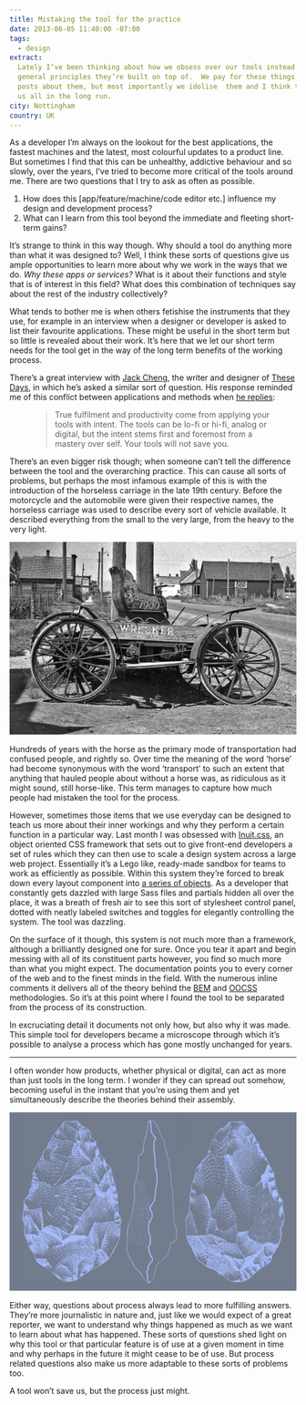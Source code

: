 ```yaml
---
title: Mistaking the tool for the practice
date: 2013-06-05 11:40:00 -07:00
tags:
  - design
extract:
  Lately I’ve been thinking about how we obsess over our tools instead of the
  general principles they’re built on top of.  We pay for these things, we retweet
  posts about them, but most importantly we idolise  them and I think this might hurt
  us all in the long run.
city: Nottingham
country: UK
---
```


As a developer I’m always on the lookout for the best applications, the fastest machines and the latest, most colourful updates to a product line. But sometimes I find that this can be unhealthy, addictive behaviour and so slowly, over the years, I’ve tried to become more critical of the tools around me. There are two questions that I try to ask as often as possible.

1. How does this [app/feature/machine/code editor etc.] influence my design and development process?
2. What can I learn from this tool beyond the immediate and fleeting short-term gains?

It’s strange to think in this way though. Why should a tool do anything more than what it was designed to? Well, I think these sorts of questions give us ample opportunities to learn more about why we work in the ways that we do. _Why these apps or services?_ What is it about their functions and style that is of interest in this field? What does this combination of techniques say about the rest of the industry collectively?

What tends to bother me is when others fetishise the instruments that they use, for example in an interview when a designer or developer is asked to list their favourite applications. These might be useful in the short term but so little is revealed about their work. It’s here that we let our short term needs for the tool get in the way of the long term benefits of the working process.

There’s a great interview with [Jack Cheng](http://www.jackcheng.com), the writer and designer of [These Days](jackcheng.com/these-days), in which he’s asked a similar sort of question. His response reminded me of this conflict between applications and methods when [he replies](http://www.oneskinnyj.com/2011/09/pendulums-tea-and-jack-cheng/):

<figure><blockquote><p>True fulfilment and productivity come from applying your tools with intent. The tools can be lo-fi or hi-fi, analog or digital, but the intent stems first and foremost from a mastery over self. Your tools will not save you.</p></blockquote></figure>

There’s an even bigger risk though; when someone can’t tell the difference between the tool and the overarching practice. This can cause all sorts of problems, but perhaps the most infamous example of this is with the introduction of the horseless carriage in the late 19th century. Before the motorcycle and the automobile were given their respective names, the horseless carriage was used to describe every sort of vehicle available. It described everything from the small to the very large, from the heavy to the very light.

![horseless-carriage](/uploads/horseless-carriage.jpg)

Hundreds of years with the horse as the primary mode of transportation had confused people, and rightly so. Over time the meaning of the word ‘horse’ had become synonymous with the word ‘transport’ to such an extent that anything that hauled people about without a horse was, as ridiculous as it might sound, still horse-like. This term manages to capture how much people had mistaken the tool for the process.

However, sometimes those items that we use everyday can be designed to teach us more about their inner workings and why they perform a certain function in a particular way. Last month I was obsessed with [Inuit.css](http://inuitcss.com/), an object oriented CSS framework that sets out to give front-end developers a set of rules which they can then use to scale a design system across a large web project. Essentially it’s a Lego like, ready-made sandbox for teams to work as efficiently as possible. Within this system they’re forced to break down every layout component into [a series of objects](http://www.stubbornella.org/content/2010/06/25/the-media-object-saves-hundreds-of-lines-of-code/). As a developer that constantly gets dazzled with large Sass files and partials hidden all over the place, it was a breath of fresh air to see this sort of stylesheet control panel, dotted with neatly labeled switches and toggles for elegantly controlling the system. The tool was dazzling.

On the surface of it though, this system is not much more than a framework, although a brilliantly designed one for sure. Once you tear it apart and begin messing with all of its constituent parts however, you find so much more than what you might expect. The documentation points you to every corner of the web and to the finest minds in the field. With the numerous inline comments it delivers all of the theory behind the [BEM](http://bem.info/method/) and [OOCSS](http://coding.smashingmagazine.com/2011/12/12/an-introduction-to-object-oriented-css-oocss/) methodologies. So it’s at this point where I found the tool to be separated from the process of its construction.

In excruciating detail it documents not only how, but also why it was made. This simple tool for developers became a microscope through which it’s possible to analyse a process which has gone mostly unchanged for years.

---

I often wonder how products, whether physical or digital, can act as more than just tools in the long term. I wonder if they can spread out somehow, becoming useful in the instant that you’re using them and yet simultaneously describe the theories behind their assembly.

![axe](/uploads/axe.png)

Either way, questions about process always lead to more fulfilling answers. They’re more journalistic in nature and, just like we would expect of a great reporter, we want to understand why things happened as much as we want to learn about what has happened. These sorts of questions shed light on why this tool or that particular feature is of use at a given moment in time and why perhaps in the future it might cease to be of use. But process related questions also make us more adaptable to these sorts of problems too.

A tool won’t save us, but the process just might.
